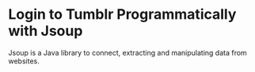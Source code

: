 # Login to Tumblr Programmatically with Jsoup

Jsoup is a Java library to connect, extracting and manipulating data from websites.
